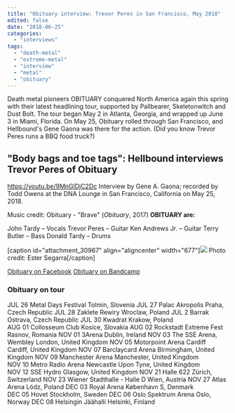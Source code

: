 ```yaml
---
title: "Obituary interview: Trevor Peres in San Francisco, May 2018"
edited: false
date: "2018-06-25"
categories:
  - "interviews"
tags:
  - "death-metal"
  - "extreme-metal"
  - "interview"
  - "metal"
  - "obituary"
---
```


Death metal pioneers OBITUARY conquered North America again this spring with their latest headlining tour, supported by Pallbearer, Skeletonwitch and Dust Bolt. The tour began May 2 in Atlanta, Georgia, and wrapped up June 3 in Miami, Florida. On May 25, Obituary rolled through San Francisco, and Hellbound's Gene Gaona was there for the action. (Did you know Trevor Peres runs a BBQ food truck?)

## "Body bags and toe tags": Hellbound interviews Trevor Peres of Obituary

https://youtu.be/9MnGlDjC2Dc Interview by Gene A. Gaona; recorded by Todd Owens at the DNA Lounge in San Francisco, California on May 25, 2018.

Music credit: Obituary - "Brave" (_Obituary_, 2017) **OBITUARY are:**

John Tardy – Vocals Trevor Peres – Guitar Ken Andrews Jr. – Guitar Terry Butler – Bass Donald Tardy – Drums

\[caption id="attachment\_30967" align="aligncenter" width="677"\]![](https://www.hellbound.ca/wp-content/uploads/2018/06/Obituary-band.jpeg) Photo credit: Ester Segarra\[/caption\]

[Obituary on Facebook](https://www.facebook.com/ObituaryBand/) [Obituary on Bandcamp](https://obituary.bandcamp.com/)

### Obituary on tour

JUL 26 Metal Days Festival Tolmin, Slovenia JUL 27 Palac Akropolis Praha, Czech Republic JUL 28 Zaklete Rewiry Wroclaw, Poland JUL 2 Barrak Ostrava, Czech Republic JUL 30 Kwadrat Krakow, Poland AUG 01 Collosseum Club Kosice, Slovakia AUG 02 Rockstadt Extreme Fest Rasnov, Romania NOV 01 3Arena Dublin, Ireland NOV 03 The SSE Arena, Wembley London, United Kingdom NOV 05 Motorpoint Arena Cardiff Cardiff, United Kingdom NOV 07 Barclaycard Arena Birmingham, United Kingdom NOV 09 Manchester Arena Manchester, United Kingdom NOV 10 Metro Radio Arena Newcastle Upon Tyne, United Kingdom NOV 12 SSE Hydro Glasgow, United Kingdom NOV 21 Halle 622 Zürich, Switzerland NOV 23 Wiener Stadthalle - Halle D Wien, Austria NOV 27 Atlas Arena Lódz, Poland DEC 03 Royal Arena København S, Denmark DEC 05 Hovet Stockholm, Sweden DEC 06 Oslo Spektrum Arena Oslo, Norway DEC 08 Helsingin Jäähalli Helsinki, Finland
